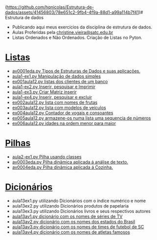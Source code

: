 (https://github.com/hqnicolas/Estrutura-de-dados/assets/41456803/78e651c2-9fb4-4f9a-88d1-a99a114b7f41)# Estrutura de dados
- Publicando aqui meus exercícios da disciplina de estrutura de dados.
- Aulas Proferidas pela christine.vieira@satc.edu.br
- Listas Ordenados e Não Ordenados. Criação de Listas no Pyton.
# [Listas](https://github.com/hqnicolas/estrutura-de-dados/tree/main/Listas%20Ordenadas%20e%20N%C3%A3o%20Ordenadas)
- [av0001eda.py Tipos de Estruturas de Dados e suas aplicações.](https://github.com/hqnicolas/estrutura-de-dados/blob/main/Listas%20Ordenadas%20e%20N%C3%A3o%20Ordenadas/av0001eda.py)
- [aula1-ex1.py Manipulação de dados simples](https://github.com/hqnicolas/estrutura-de-dados/blob/main/Listas%20Ordenadas%20e%20N%C3%A3o%20Ordenadas/aula1-ex1.py)
- [ex001aula12.py listas dos clientes de um banco](https://github.com/hqnicolas/Estrutura-de-dados/blob/main/Listas%2C%20Filas%20e%20Pilhas/ex001aula12.py)
- [aula1-ex2.py Inserir, pesquisar e Imprimir](https://github.com/hqnicolas/estrutura-de-dados/blob/main/Listas%20Ordenadas%20e%20N%C3%A3o%20Ordenadas/aula1-ex2.py)
- [aula1-ex3.py Criar Matriz inserir](https://github.com/hqnicolas/estrutura-de-dados/blob/main/Listas%20Ordenadas%20e%20N%C3%A3o%20Ordenadas/aula1-ex3.py)
- [aula1-ex4.py Inserir, pesquisar e excluir](https://github.com/hqnicolas/estrutura-de-dados/blob/main/Listas%20Ordenadas%20e%20N%C3%A3o%20Ordenadas/aula1-ex4.py)
- [ex002aula12.py lista com  nomes de frutas](https://github.com/hqnicolas/Estrutura-de-dados/blob/main/Listas%2C%20Filas%20e%20Pilhas/ex002aula12.py)
- [ex003aula12.py lista com  modelos de veículos](https://github.com/hqnicolas/Estrutura-de-dados/blob/main/Listas%2C%20Filas%20e%20Pilhas/ex003aula12.py)
- [ex004aula12.py Contador de vogais e consoantes](https://github.com/hqnicolas/Estrutura-de-dados/blob/main/Listas%2C%20Filas%20e%20Pilhas/ex004aula12.py)
- [ex005aula12.py armazene-os numa lista uma sequencia de números](https://github.com/hqnicolas/Estrutura-de-dados/blob/main/Listas%2C%20Filas%20e%20Pilhas/ex005aula12.py)
- [ex006aula12.py idades na ordem menor para maior](https://github.com/hqnicolas/Estrutura-de-dados/blob/main/Listas%2C%20Filas%20e%20Pilhas/ex006aula12.py)

# [Pilhas](https://github.com/hqnicolas/Estrutura-de-dados/tree/main/Pilhas%20din%C3%A2micas)
- [aula2-ex1.py Pilha usando classes](https://github.com/hqnicolas/estrutura-de-dados/blob/main/Listas%20Ordenadas%20e%20N%C3%A3o%20Ordenadas/aula2-ex1.py)
- [av0003eda.py Pilha dinâmica aplicada á análise de texto.](https://github.com/hqnicolas/Estrutura-de-dados/blob/main/Pilhas%20din%C3%A2micas/av0003eda.py)
- [av0004eda.py Pilha dinâmica aplicada á Cozinha.](https://github.com/hqnicolas/Estrutura-de-dados/blob/main/Pilhas%20din%C3%A2micas/av0004eda.py)

# [Dicionários](https://github.com/hqnicolas/Estrutura-de-dados/tree/main/Dicionarios)
- aula13ex1.py utilizando Dicionários com o índice numérico e nome
- aula13ex2.py utilizando Dicionários produtos de papelaria
- aula13ex3.py utilizando Dicionários livros e seus respectivos autores
- [aula13av1.py dicionário com os nomes de séries de TV](https://github.com/hqnicolas/Estrutura-de-dados/blob/main/Dicionarios/aula13av1.py)
- [aula13av2.py dicionário com os nomes dos estados do Brasil](https://github.com/hqnicolas/Estrutura-de-dados/blob/main/Dicionarios/aula13av2.py)
- [aula13av3.py dicionário com os nomes de times de futebol de SC](https://github.com/hqnicolas/Estrutura-de-dados/blob/main/Dicionarios/aula13av3.py)
- [aula13av4.py dicionário com os nomes de atletas famosos](https://github.com/hqnicolas/Estrutura-de-dados/blob/main/Dicionarios/aula13av4.py)
